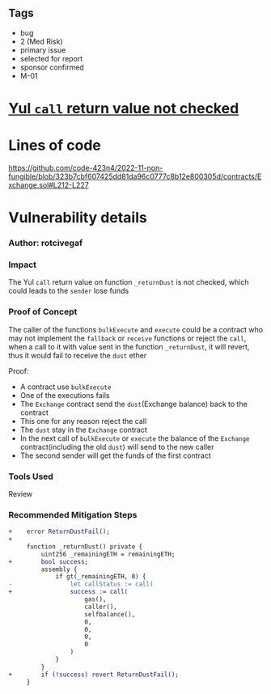 ## Tags

- bug
- 2 (Med Risk)
- primary issue
- selected for report
- sponsor confirmed
- M-01

# [Yul `call` return value not checked](https://github.com/code-423n4/2022-11-non-fungible-findings/issues/90) 

# Lines of code

https://github.com/code-423n4/2022-11-non-fungible/blob/323b7cbf607425dd81da96c0777c8b12e800305d/contracts/Exchange.sol#L212-L227


# Vulnerability details

### Author: rotcivegaf

### Impact

The Yul `call` return value on function `_returnDust` is not checked, which could leads to the `sender` lose funds

### Proof of Concept

The caller of the functions `bulkExecute` and `execute` could be a contract who may not implement the `fallback` or `receive` functions or reject the `call`, when a call to it with value sent in the function `_returnDust`, it will revert, thus it would fail to receive the `dust` ether

Proof: 
 - A contract use `bulkExecute`
 - One of the executions fails
 - The `Exchange` contract send the `dust`(Exchange balance) back to the contract 
 - This one for any reason reject the call
 - The `dust` stay in the `Exchange` contract
 - In the next call of `bulkExecute` or `execute` the balance of the `Exchange` contract(including the old `dust`) will send to the new caller
 - The second sender will get the funds of the first contract

### Tools Used

Review

### Recommended Mitigation Steps

```diff
+    error ReturnDustFail();
+
     function _returnDust() private {
         uint256 _remainingETH = remainingETH;
+        bool success;
         assembly {
             if gt(_remainingETH, 0) {
-                let callStatus := call(
+                success := call(
                     gas(),
                     caller(),
                     selfbalance(),
                     0,
                     0,
                     0,
                     0
                 )
             }
         }
+        if (!success) revert ReturnDustFail();
     }
```